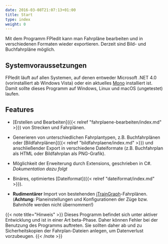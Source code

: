 ```yaml
---
date: 2016-03-08T21:07:13+01:00
title: Start
type: index
weight: 0
---
```


Mit dem Programm FPledit kann man Fahrpläne bearbeiten und in verschiedenen Formaten wieder exportieren. Derzeit sind Bild- und Buchfahrpläne möglich.

## Systemvoraussetzungen
FPledit läuft auf allen Systemen, auf denen entweder Microsoft .NET 4.0 (vorinstalliert ab Windows Vista) oder ein aktuelles [Mono](http://www.mono-project.com/) installiert ist. Damit sollte dieses Programm auf Windows, Linux und macOS (ungetestet) laufen.

## Features
- [Erstellen und Bearbeiten]({{< relref "fahrplaene-bearbeiten/index.md" >}}) von Strecken und Fahrplänen.

- Generieren von unterschiedlichen Fahrplantypen, z.B. Buchfahrplänen oder [Bildfahrplänen]({{< relref "bildfahrplaene/index.md" >}}) und anschließender Export in verschiedene Dateiformate (z.B. Buchfahrplan als HTML oder Bildfahrplan als PNG-Grafik).

- Möglichkeit der Erweiterung durch Extensions, geschrieben in C#. *Dokumentation dazu folgt*

- Binäres, optimiertes [Dateiformat]({{< relref "dateiformat/index.md" >}}).

- **Rudimentärer** Import von bestehenden [jTrainGraph](http://kinzigtalbahn.bplaced.net/homepage/programme.html)-Fahrplänen. (**Achtung:** Planeinstellungen und Konfigurationen der Züge bzw. Bahnhöfe werden nicht übernommen!)

{{< note title="Hinweis" >}}
Dieses Programm befindet sich unter aktiver Entwicklung und ist in einer Art beta-Phase. Daher können Fehler bei der Benutzung des Programms auftreten. Sie sollten daher ab und zu Sicherheitskopien der Fahrplan-Dateien anlegen, um Datenverlust vorzubeugen.
{{< /note >}}

